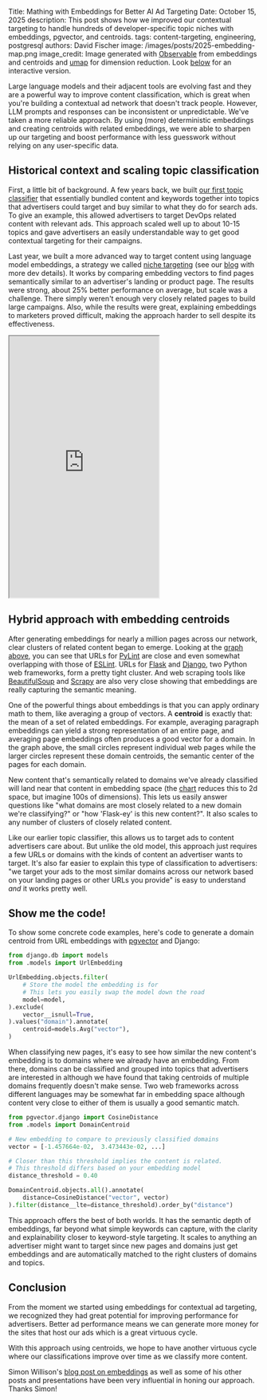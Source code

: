 Title: Mathing with Embeddings for Better AI Ad Targeting
Date: October 15, 2025
description: This post shows how we improved our contextual targeting to handle hundreds of developer-specific topic niches with embeddings, pgvector, and centroids.
tags: content-targeting, engineering, postgresql
authors: David Fischer
image: /images/posts/2025-embedding-map.png
image_credit: <span>Image generated with <a href="https://observablehq.com/">Observable</a> from embeddings and centroids and <a href="https://github.com/lmcinnes/umap">umap</a> for dimension reduction. Look <a href="#chart">below</a> for an interactive version.</span>


Large language models and their adjacent tools are evolving fast
and they are a powerful way to improve content classification,
which is great when you're building a contextual ad network that doesn't track people.
However, LLM prompts and responses can be inconsistent or unpredictable.
We've taken a more reliable approach.
By using (more) deterministic embeddings and creating centroids with related embeddings,
we were able to sharpen up our targeting
and boost performance with less guesswork without relying on any user-specific data.


## Historical context and scaling topic classification

First, a little bit of background.
A few years back, we built [our first topic classifier](https://www.ethicalads.io/blog/2022/11/a-new-approach-to-content-based-targeting-for-advertising/)
that essentially bundled content and keywords together into topics that advertisers could target and buy
similar to what they do for search ads.
To give an example, this allowed advertisers to target DevOps related content with relevant ads.
This approach scaled well up to about 10-15 topics
and gave advertisers an easily understandable way to get good contextual targeting for their campaigns.

Last year, we built a more advanced way to target content using language model embeddings,
a strategy we called [niche targeting]({filename}../pages/niche-targeting.md)
(see our [blog]({filename}../posts/2024-niche-ad-targeting.md) with more dev details).
It works by comparing embedding vectors to find pages semantically similar to an advertiser's landing or product page.
The results were strong, about 25% better performance on average, but scale was a challenge.
There simply weren't enough very closely related pages to build large campaigns.
Also, while the results were great, explaining embeddings to marketers proved difficult,
making the approach harder to sell despite its effectiveness.


<div class="postimage text-center" id="chart">
  <iframe height="525" class="w-100 shadow-lg border-0"
  src="https://observablehq.com/embed/34e5f0a6a04bbf16@117?cells=plot"></iframe>
</div>


## Hybrid approach with embedding centroids

After generating embeddings for nearly a million pages across our network,
clear clusters of related content began to emerge.
Looking at the [graph above](#chart), you can see that URLs for [PyLint](https://pylint.readthedocs.io)
are close and even somewhat overlapping with those of [ESLint](https://eslint.org).
URLs for [Flask](https://flask.palletsprojects.com) and [Django](https://www.djangoproject.com),
two Python web frameworks, form a pretty tight cluster.
And web scraping tools like [BeautifulSoup](https://www.crummy.com/software/BeautifulSoup/bs4/doc/)
and [Scrapy](https://docs.scrapy.org) are also very close
showing that embeddings are really capturing the semantic meaning.

One of the powerful things about embeddings is that you can apply ordinary math to them,
like averaging a group of vectors.
A **centroid** is exactly that: the mean of a set of related embeddings.
For example, averaging paragraph embeddings can yield a strong representation of an entire page,
and averaging page embeddings often produces a good vector for a domain.
In the graph above, the small circles represent individual web pages
while the larger circles represent these domain centroids,
the semantic center of the pages for each domain.

New content that's semantically related to domains we've already classified
will land near that content in embedding space
(the [chart](#chart) reduces this to 2d space, but imagine 100s of dimensions).
This lets us easily answer questions like
"what domains are most closely related to a new domain we're classifying?" or
"how 'Flask-ey' is this new content?".
It also scales to any number of clusters of closely related content.

Like our earlier topic classifier, this allows us to target ads to content advertisers care about.
But unlike the old model, this approach just requires a few URLs or domains
with the kinds of content an advertiser wants to target.
It's also far easier to explain this type of classification to advertisers:
"we target your ads to the most similar domains across our network based on your landing pages or other URLs you provide"
is easy to understand *and* it works pretty well.


## Show me the code!

To show some concrete code examples, here's code to generate a domain centroid
from URL embeddings with [pgvector](https://github.com/pgvector/pgvector-python) and Django:

```python
from django.db import models
from .models import UrlEmbedding

UrlEmbedding.objects.filter(
    # Store the model the embedding is for
    # This lets you easily swap the model down the road
    model=model,
).exclude(
    vector__isnull=True,
).values("domain").annotate(
    centroid=models.Avg("vector"),
)
```

When classifying new pages, it's easy to see how similar the new content's embedding is
to domains where we already have an embedding.
From there, domains can be classified and grouped into topics that advertisers are interested in
although we have found that taking centroids of multiple domains frequently doesn't make sense.
Two web frameworks across different languages may be somewhat far in embedding space
although content very close to either of them is usually a good semantic match.

```python
from pgvector.django import CosineDistance
from .models import DomainCentroid

# New embedding to compare to previously classified domains
vector = [-1.457664e-02,  3.473443e-02, ...]

# Closer than this threshold implies the content is related.
# This threshold differs based on your embedding model
distance_threshold = 0.40

DomainCentroid.objects.all().annotate(
    distance=CosineDistance("vector", vector)
).filter(distance__lte=distance_threshold).order_by("distance")
```

This approach offers the best of both worlds.
It has the semantic depth of embeddings, far beyond what simple keywords can capture,
with the clarity and explainability closer to keyword-style targeting.
It scales to anything an advertiser might want to target
since new pages and domains just get embeddings and are automatically matched
to the right clusters of domains and topics.


## Conclusion

From the moment we started using embeddings for contextual ad targeting,
we recognized they had great potential for improving performance for advertisers.
Better ad performance means we can generate more money for the sites that host our ads
which is a great virtuous cycle.

With this approach using centroids, we hope to have another virtuous cycle
where our classifications improve over time as we classify more content.

Simon Willison's [blog post on embeddings](https://simonwillison.net/2023/Oct/23/embeddings/)
as well as some of his other posts and presentations have been very influential
in honing our approach. Thanks Simon!
